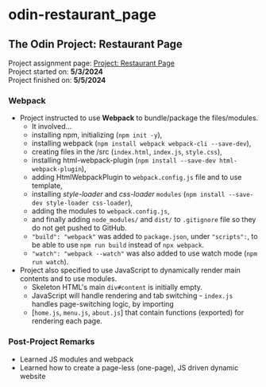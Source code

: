 # odin-restaurant_page
## The Odin Project: Restaurant Page
Project assignment page: [Project: Restaurant Page](https://www.theodinproject.com/lessons/node-path-javascript-restaurant-page)\
Project started on: **5/3/2024**\
Project finished on: **5/5/2024**

### Webpack
- Project instructed to use **Webpack** to bundle/package the files/modules.
  - It involved...
  - installing npm, initializing (`npm init -y`), 
  - installing webpack (`npm install webpack webpack-cli --save-dev`), 
  - creating files in the /src (`index.html`, `index.js`, `style.css`), 
  - installing html-webpack-plugin (`npm install --save-dev html-webpack-plugin`),
  - adding HtmlWebpackPlugin to `webpack.config.js` file and to use template,
  - installing *style-loader* and *css-loader* `modules` (`npm install --save-dev style-loader css-loader`),
  - adding the modules to `webpack.config.js`,
  - and finally adding `node_modules/` and `dist/` to `.gitignore` file so they do not get pushed to GitHub.
  - `"build": "webpack"` was added to `package.json`, under `"scripts":`, to be able to use `npm run build` instead of `npx webpack`.
  - `"watch": "webpack --watch"` was also added to use watch mode (`npm run watch`).
- Project also specified to use JavaScript to dynamically render main contents and to use modules.
  - Skeleton HTML's main `div#content` is initially empty.
  - JavaScript will handle rendering and tab switching - `index.js` handles page-switching logic, by importing
  - [`home.js`, `menu.js`, `about.js`] that contain functions (exported) for rendering each page.

### Post-Project Remarks
- Learned JS modules and webpack
- Learned how to create a page-less (one-page), JS driven dynamic website